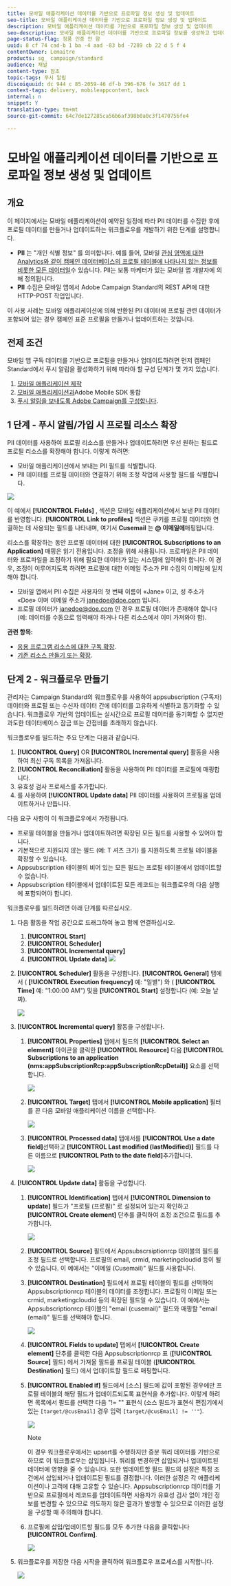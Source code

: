 ```yaml
---
title: 모바일 애플리케이션 데이터를 기반으로 프로파일 정보 생성 및 업데이트
seo-title: 모바일 애플리케이션 데이터를 기반으로 프로파일 정보 생성 및 업데이트
description: 모바일 애플리케이션 데이터를 기반으로 프로파일 정보 생성 및 업데이트
seo-description: 모바일 애플리케이션 데이터를 기반으로 프로파일 정보를 생성하고 업데이트하는 방법을 살펴봅니다.
page-status-flag: 정품 인증 안 함
uuid: 8 cf 74 cad-b 1 ba -4 aad -83 bd -7289 cb 22 d 5 f 4
contentOwner: Lemaitre
products: sg_ campaign/standard
audience: 채널
content-type: 참조
topic-tags: 푸시 알림
discoiquuid: dc 944 c 85-2059-46 df-b 396-676 fe 3617 dd 1
context-tags: delivery, mobileappcontent, back
internal: n
snippet: Y
translation-type: tm+mt
source-git-commit: 64c7de127285ca56b6af398b0a0c3f1470756fe4

---
```



# 모바일 애플리케이션 데이터를 기반으로 프로파일 정보 생성 및 업데이트

## 개요

이 페이지에서는 모바일 애플리케이션이 예약된 일정에 따라 PII 데이터를 수집한 후에 프로필 데이터를 만들거나 업데이트하는 워크플로우를 개발하기 위한 단계를 설명합니다.

* **PII** 는 "개인 식별 정보" 를 의미합니다. 예를 들어, 모바일 [관심 영역에 대한 Analytics와 같이 캠페인 데이터베이스의 프로필 테이블에 나타나지 않는 정보를 비롯한 모든 데이터일](../../integrating/using/about-campaign-points-of-interest-data-integration.md)수 있습니다. PII는 보통 마케터가 있는 모바일 앱 개발자에 의해 정의됩니다.
* **PII** 수집은 모바일 앱에서 Adobe Campaign Standard의 REST API에 대한 HTTP-POST 작업입니다.

이 사용 사례는 모바일 애플리케이션에 의해 반환된 PII 데이터에 프로필 관련 데이터가 포함되어 있는 경우 캠페인 표준 프로필을 만들거나 업데이트하는 것입니다.

## 전제 조건

모바일 앱 구독 데이터를 기반으로 프로필을 만들거나 업데이트하려면 먼저 캠페인 Standard에서 푸시 알림을 활성화하기 위해 따라야 할 구성 단계가 몇 가지 있습니다.

1. [모바일 애플리케이션 제작](../../administration/using/configuring-a-mobile-application.md)
1. [모바일 애플리케이션과](https://helpx.adobe.com/campaign/kb/integrate-mobile-sdk.html)Adobe Mobile SDK 통합
1. [푸시 알림을 보내도록 Adobe Campaign를 구성합니다](https://helpx.adobe.com/campaign/kb/configuring-app-sdkv4.html).

## 1 단계 - 푸시 알림/가입 시 프로필 리소스 확장

PII 데이터를 사용하여 프로필 리소스를 만들거나 업데이트하려면 우선 원하는 필드로 프로필 리소스를 확장해야 합니다. 이렇게 하려면:

* 모바일 애플리케이션에서 보내는 PII 필드를 식별합니다.
* PII 데이터를 프로필 데이터와 연결하기 위해 조정 작업에 사용할 필드를 식별합니다.

![](assets/update_profile1.png)

이 예에서 **[!UICONTROL Fields]** , 섹션은 모바일 애플리케이션에서 보낸 PII 데이터를 반영합니다. **[!UICONTROL Link to profiles]** 섹션은 쿠키를 프로필 데이터와 연결하는 데 사용되는 필드를 나타내며, 여기서 **Cusemail** 는 **@ 이메일에**&#x200B;매핑됩니다.

리소스를 확장하는 동안 프로필 데이터에 대한 **[!UICONTROL Subscriptions to an Application]** 매핑은 읽기 전용입니다. 조정을 위해 사용됩니다. 프로파일은 PII 데이터와 프로파일을 조정하기 위해 필요한 데이터가 있는 시스템에 입력해야 합니다. 이 경우, 조정이 이루어지도록 하려면 프로필에 대한 이메일 주소가 PII 수집의 이메일에 일치해야 합니다.

* 모바일 앱에서 PII 수집은 사용자의 첫 번째 이름이 «Jane» 이고, 성 주소가 «Doe» 이며 이메일 주소가 janedoe@doe.com 입니다.
* 프로필 데이터가 janedoe@doe.com 인 경우 프로필 데이터가 존재해야 합니다 (예: 데이터를 수동으로 입력해야 하거나 다른 리소스에서 이미 가져와야 함).

**관련 항목:**

* [응용 프로그램 리소스에 대한 구독 확장](../../developing/using/extending-the-subscriptions-to-an-application-resource.md).
* [기존 리소스 만들기 또는 확장](../../developing/using/key-steps-to-add-a-resource.md).

## 단계 2 - 워크플로우 만들기

관리자는 Campaign Standard의 워크플로우를 사용하여 appsubscription (구독자) 데이터와 프로필 또는 수신자 데이터 간에 데이터를 고유하게 식별하고 동기화할 수 있습니다. 워크플로우 기반의 업데이트는 실시간으로 프로필 데이터를 동기화할 수 없지만 과도한 데이터베이스 잠금 또는 간접비를 초래하지 않습니다.

워크플로우를 빌드하는 주요 단계는 다음과 같습니다.

1. **[!UICONTROL Query]** OR **[!UICONTROL Incremental query]** 활동을 사용하여 최신 구독 목록을 가져옵니다.
1. **[!UICONTROL Reconciliation]** 활동을 사용하여 PII 데이터를 프로필에 매핑합니다.
1. 유효성 검사 프로세스를 추가합니다.
1. 를 사용하여 **[!UICONTROL Update data]** PII 데이터를 사용하여 프로필을 업데이트하거나 만듭니다.

다음 요구 사항이 이 워크플로우에서 가정됩니다.

* 프로필 테이블을 만들거나 업데이트하려면 확장된 모든 필드를 사용할 수 있어야 합니다.
* 기본적으로 지원되지 않는 필드 (예: T 셔츠 크기) 를 지원하도록 프로필 테이블을 확장할 수 있습니다.
* Appsubscription 테이블의 비어 있는 모든 필드는 프로필 테이블에서 업데이트할 수 없습니다.
* Appsubscription 테이블에서 업데이트된 모든 레코드는 워크플로우의 다음 실행에 포함되어야 합니다.

워크플로우를 빌드하려면 아래 단계를 따르십시오.

1. 다음 활동을 작업 공간으로 드래그하여 놓고 함께 연결하십시오.
   1. **[!UICONTROL Start]**
   1. **[!UICONTROL Scheduler]**
   1. **[!UICONTROL Incremental query]**
   1. **[!UICONTROL Update data]**
   ![](assets/update_profile0.png)

1. **[!UICONTROL Scheduler]** 활동을 구성합니다. **[!UICONTROL General]** 탭에서 ( **[!UICONTROL Execution frequency]** 예: "일별") 와 ( **[!UICONTROL Time]** 예: "1:00:00 AM") 및을 **[!UICONTROL Start]** 설정합니다 (예: 오늘 날짜).

   ![](assets/update_profile2.png)

1. **[!UICONTROL Incremental query]** 활동을 구성합니다.
   1. **[!UICONTROL Properties]** 탭에서 필드의 **[!UICONTROL Select an element]** 아이콘을 클릭한 **[!UICONTROL Resource]** 다음 **[!UICONTROL Subscriptions to an application (nms:appSubscriptionRcp:appSubscriptionRcpDetail)]** 요소를 선택합니다.

      ![](assets/update_profile3.png)

   1. **[!UICONTROL Target]** 탭에서 **[!UICONTROL Mobile application]** 필터를 끈 다음 모바일 애플리케이션 이름을 선택합니다.

      ![](assets/update_profile4.png)

   1. **[!UICONTROL Processed data]** 탭에서를 **[!UICONTROL Use a date field]**&#x200B;선택하고 **[!UICONTROL Last modified (lastModified)]** 필드를 다른 이름으로 **[!UICONTROL Path to the date field]**&#x200B;추가합니다.

      ![](assets/update_profile5.png)

1. **[!UICONTROL Update data]** 활동을 구성합니다.
   1. **[!UICONTROL Identification]** 탭에서 **[!UICONTROL Dimension to update]** 필드가 "프로필 (프로필)" 로 설정되어 있는지 확인하고 **[!UICONTROL Create element]** 단추를 클릭하여 조정 조건으로 필드를 추가합니다.

      ![](assets/update_profile_createelement.png)

   1. **[!UICONTROL Source]** 필드에서 Appsubscrsiptionrcp 테이블의 필드를 조정 필드로 선택합니다. 프로필의 email, crmid, marketingcloudid 등이 될 수 있습니다. 이 예에서는 "이메일 (Cusemail)" 필드를 사용합니다.
   1. **[!UICONTROL Destination]** 필드에서 프로필 테이블의 필드를 선택하여 Appsubscriptionrcp 테이블의 데이터를 조정합니다. 프로필의 이메일 또는 crmid, marketingcloudid 등의 확장된 필드일 수 있습니다. 이 예에서는 Appsubscriptionrcp 테이블의 "email (cusemail)" 필드와 매핑할 "email (email)" 필드를 선택해야 합니다.

      ![](assets/update_profile7.png)

   1. **[!UICONTROL Fields to update]** 탭에서 **[!UICONTROL Create element]** 단추를 클릭한 다음 Appsubscriptionrcp 표 (**[!UICONTROL Source]** 필드) 에서 가져올 필드를 프로필 테이블 (**[!UICONTROL Destination]** 필드) 에서 업데이트할 필드로 매핑합니다.
   1. **[!UICONTROL Enabled if]** 필드에서 [소스] 필드에 값이 포함된 경우에만 프로필 테이블의 해당 필드가 업데이트되도록 표현식을 추가합니다. 이렇게 하려면 목록에서 필드를 선택한 다음 "!= "" 표현식 (소스 필드가 표현식 편집기에서 있는 `[target/@cusEmail]` 경우 입력 `[target/@cusEmail] != ''"`).

      ![](assets/update_profile8.png)

      >[!NOTE]
      >
      >이 경우 워크플로우에서는 upsert를 수행하지만 증분 쿼리 데이터를 기반으로 하므로 이 워크플로우는 삽입됩니다. 쿼리를 변경하면 삽입되거나 업데이트된 데이터에 영향을 줄 수 있습니다.
      >또한 업데이트할 필드 필드의 설정은 특정 조건에서 삽입되거나 업데이트된 필드를 결정합니다. 이러한 설정은 각 애플리케이션이나 고객에 대해 고유할 수 있습니다. Appsubscriptionrcp 데이터를 기반으로 프로필에서 레코드를 업데이트하면 사용자가 유효성 검사 없이 개인 정보를 변경할 수 있으므로 의도하지 않은 결과가 발생할 수 있으므로 이러한 설정을 구성할 때 주의해야 합니다.

   1. 프로필에 삽입/업데이트할 필드를 모두 추가한 다음을 클릭합니다 **[!UICONTROL Confirm]**.

      ![](assets/update_profile9.png)

1. 워크플로우를 저장한 다음 시작을 클릭하여 워크플로우 프로세스를 시작합니다.

   ![](assets/update_profile10.png)
